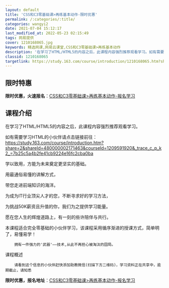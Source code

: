 ```yaml
---
layout: default
title: 'CSS和C3零基础课>再练基本动作-限时优惠'
permalink: /:categories/:title/
categories: wangyi2
date: 2021-07-04 15:12:17
last_modified_at: 2022-05-23 02:15:49
tags: 网易提供
cover: 1210168065.jpg
keywords: 精选网课,网易云课堂,CSS和C3零基础课>再练基本动作
description: '在学习了HTML/HTML5的内容之后，此课程内容强烈推荐观看学习。如有需要学习HTML的小伙伴请点击链接前往：http'
classid: 1210168065
targetlink: https://study.163.com/course/introduction/1210168065.htm?share=1&shareId=1025206652&utm_campaign=share&utm_medium=iphoneShare&utm_source=&utm_u=1025206652
---
```


## 限时特惠

**限时优惠，火速报名**：[CSS和C3零基础课>再练基本动作-报名学习](https://study.163.com/course/introduction/1210168065.htm?share=1&shareId=1025206652&utm_campaign=share&utm_medium=iphoneShare&utm_source=&utm_u=1025206652)

## 课程介绍

在学习了HTML/HTML5的内容之后，此课程内容强烈推荐观看学习。

如有需要学习HTML的小伙伴请点击链接前往：https://study.163.com/course/introduction.htm?share=2&shareId=480000002171463&courseId=1209591920&_trace_c_p_k2_=7b25c5a4b2fe41cb9224e16fc2cba0ba

学以致用，方能为未来奠定更坚实的基础。

用最通俗易懂的讲解方式，

带您走进前端知识的海洋。

为成为IT行业顶尖人才的您，不断寻求好的学习方法，

为挑战50K薪资且升值的你，我们为之提供学习能量。

愿在您人生的辉煌道路上，有一刻的些许陪伴与共行。



本课程适合完全零基础的小伙伴学习，该课程采用循序渐进的授课方式，简单明了，易懂易学！



        拥有一件强力的'武器'——技术,从此不再担心被淘汰的囧局。

课程概述

        请看到这个信息的小伙伴赶快添加助教微信(扫描下方二维码)，学习资料正在共享中，逾期截止，请知悉

**限时优惠，报名地址**：[CSS和C3零基础课>再练基本动作-报名学习](https://study.163.com/course/introduction/1210168065.htm?share=1&shareId=1025206652&utm_campaign=share&utm_medium=iphoneShare&utm_source=&utm_u=1025206652)

